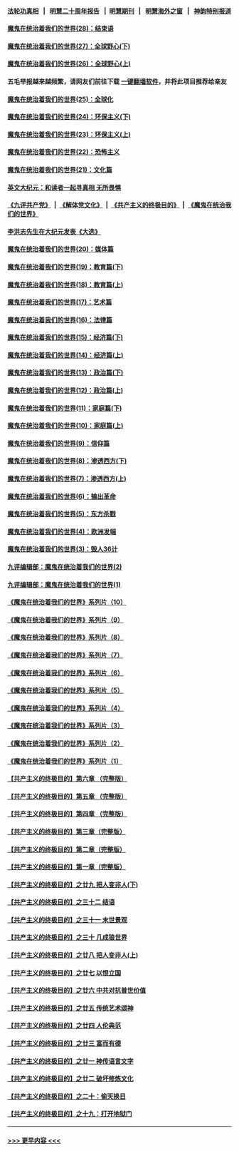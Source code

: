 #### [法轮功真相](https://github.com/gfw-breaker/truth/blob/master/README.md?t=0) &nbsp;&nbsp;|&nbsp;&nbsp; [明慧二十周年报告](https://github.com/gfw-breaker/mh-reports/blob/master/README.md?t=0) &nbsp;&nbsp;|&nbsp;&nbsp;[明慧期刊](https://github.com/gfw-breaker/mh-qikan) &nbsp;&nbsp;|&nbsp;&nbsp; [明慧海外之窗](https://github.com/gfw-breaker/mh-news/blob/master/README.md?t=0) &nbsp;&nbsp;|&nbsp;&nbsp; [神韵特别报道](https://github.com/gfw-breaker/mh-news/blob/master/shenyun.md?t=0)
#### [魔鬼在统治着我们的世界(28)：结束语](../pages/nsc422/n10936246.md?t=07032301) 
#### [魔鬼在统治着我们的世界(27)：全球野心(下)](../pages/nsc422/n10928319.md?t=07032301) 
#### [魔鬼在统治着我们的世界(26)：全球野心(上)](../pages/nsc422/n10900318.md?t=07032301) 
#### 五毛举报越来越频繁，请网友们前往下载 [一键翻墙软件](https://github.com/gfw-breaker/ssr-accounts)，并将此项目推荐给亲友
#### [魔鬼在统治着我们的世界(25)：全球化](../pages/nsc422/n10788205.md?t=07032301) 
#### [魔鬼在统治着我们的世界(24)：环保主义(下)](../pages/nsc422/n10695307.md?t=07032301) 
#### [魔鬼在统治着我们的世界(23)：环保主义(上)](../pages/nsc422/n10688613.md?t=07032301) 
#### [魔鬼在统治着我们的世界(22)：恐怖主义](../pages/nsc422/n10614727.md?t=07032301) 
#### [魔鬼在统治着我们的世界(21)：文化篇](../pages/nsc422/n10597706.md?t=07032301) 
#### [英文大纪元：和读者一起寻真相 无所畏惧](../pages/nsc422/n12542027.md?t=07032301) 
#### [《九评共产党》](https://github.com/begood0513/9ping.md/blob/master/README.md) &nbsp;|&nbsp; [《解体党文化》](../../../../jtdwh.md/blob/master/README.md)  &nbsp;|&nbsp; [《共产主义的终极目的》](../../../../gczydzjmd.md/blob/master/README.md) &nbsp;|&nbsp; [《魔鬼在统治我们的世界》](../../../../mgztzwmdsj.md/blob/master/README.md) 
#### [李洪志先生在大纪元发表《大选》](../pages/nsc422/n12534746.md?t=07032301) 
#### [魔鬼在统治着我们的世界(20)：媒体篇](../pages/nsc422/n10586579.md?t=07032301) 
#### [魔鬼在统治着我们的世界(19)：教育篇(下)](../pages/nsc422/n10564808.md?t=07032301) 
#### [魔鬼在统治着我们的世界(18)：教育篇(上)](../pages/nsc422/n10526970.md?t=07032301) 
#### [魔鬼在统治着我们的世界(17)：艺术篇](../pages/nsc422/n10499093.md?t=07032301) 
#### [魔鬼在统治着我们的世界(16)：法律篇](../pages/nsc422/n10485969.md?t=07032301) 
#### [魔鬼在统治着我们的世界(15)：经济篇(下)](../pages/nsc422/n10469975.md?t=07032301) 
#### [魔鬼在统治着我们的世界(14)：经济篇(上)](../pages/nsc422/n10457370.md?t=07032301) 
#### [魔鬼在统治着我们的世界(13)：政治篇(下)](../pages/nsc422/n10448270.md?t=07032301) 
#### [魔鬼在统治着我们的世界(12)：政治篇(上)](../pages/nsc422/n10444576.md?t=07032301) 
#### [魔鬼在统治着我们的世界(11)：家庭篇(下)](../pages/nsc422/n10440961.md?t=07032301) 
#### [魔鬼在统治着我们的世界(10)：家庭篇(上)](../pages/nsc422/n10435448.md?t=07032301) 
#### [魔鬼在统治着我们的世界(9)：信仰篇](../pages/nsc422/n10432159.md?t=07032301) 
#### [魔鬼在统治着我们的世界(8)：渗透西方(下)](../pages/nsc422/n10429603.md?t=07032301) 
#### [魔鬼在统治着我们的世界(7)：渗透西方(上)](../pages/nsc422/n10426013.md?t=07032301) 
#### [魔鬼在统治着我们的世界(6)：输出革命](../pages/nsc422/n10421536.md?t=07032301) 
#### [魔鬼在统治着我们的世界(5)：东方杀戮](../pages/nsc422/n10417707.md?t=07032301) 
#### [魔鬼在统治着我们的世界(4)：欧洲发端](../pages/nsc422/n10414890.md?t=07032301) 
#### [魔鬼在统治着我们的世界(3)：毁人36计](../pages/nsc422/n10411583.md?t=07032301) 
#### [九评编辑部：魔鬼在统治着我们的世界(2)](../pages/nsc422/n10410036.md?t=07032301) 
#### [九评编辑部：魔鬼在统治着我们的世界(1)](../pages/nsc422/n10406825.md?t=07032301) 
#### [《魔鬼在统治着我们的世界》系列片（10）](../pages/nsc422/n12292670.md?t=07032301) 
#### [《魔鬼在统治着我们的世界》系列片（9）](../pages/nsc422/n12290859.md?t=07032301) 
#### [《魔鬼在统治着我们的世界》系列片（8）](../pages/nsc422/n12287445.md?t=07032301) 
#### [《魔鬼在统治着我们的世界》系列片（7）](../pages/nsc422/n12283425.md?t=07032301) 
#### [《魔鬼在统治着我们的世界》系列片（6）](../pages/nsc422/n12282314.md?t=07032301) 
#### [《魔鬼在统治着我们的世界》系列片（5）](../pages/nsc422/n12281419.md?t=07032301) 
#### [《魔鬼在统治着我们的世界》系列片（4）](../pages/nsc422/n12274024.md?t=07032301) 
#### [《魔鬼在统治着我们的世界》系列片（3）](../pages/nsc422/n12271322.md?t=07032301) 
#### [《魔鬼在统治着我们的世界》系列片（2）](../pages/nsc422/n12269049.md?t=07032301) 
#### [《魔鬼在统治着我们的世界》系列片（1）](../pages/nsc422/n12267575.md?t=07032301) 
#### [【共产主义的终极目的】第六章 （完整版）](../pages/nsc422/n11428913.md?t=07032301) 
#### [【共产主义的终极目的】第五章 （完整版）](../pages/nsc422/n11428912.md?t=07032301) 
#### [【共产主义的终极目的】第四章 （完整版）](../pages/nsc422/n11428907.md?t=07032301) 
#### [【共产主义的终极目的】第三章（完整版）](../pages/nsc422/n11428848.md?t=07032301) 
#### [【共产主义的终极目的】第二章（完整版）](../pages/nsc422/n11428831.md?t=07032301) 
#### [【共产主义的终极目的】第一章（完整版）](../pages/nsc422/n11417651.md?t=07032301) 
#### [【共产主义的终极目的】之廿九 把人变非人(下)](../pages/nsc422/n11344140.md?t=07032301) 
#### [【共产主义的终极目的】之三十二 结语](../pages/nsc422/n11360535.md?t=07032301) 
#### [【共产主义的终极目的】之三十一 末世景观](../pages/nsc422/n11351129.md?t=07032301) 
#### [【共产主义的终极目的】之三十 几成狼世界](../pages/nsc422/n11348280.md?t=07032301) 
#### [【共产主义的终极目的】之廿八 把人变非人(上)](../pages/nsc422/n11340492.md?t=07032301) 
#### [【共产主义的终极目的】之廿七 以恨立国](../pages/nsc422/n11336944.md?t=07032301) 
#### [【共产主义的终极目的】之廿六 中共对抗普世价值](../pages/nsc422/n11324785.md?t=07032301) 
#### [【共产主义的终极目的】之廿五 传统艺术颂神](../pages/nsc422/n11296396.md?t=07032301) 
#### [【共产主义的终极目的】之廿四 人伦典范](../pages/nsc422/n11296397.md?t=07032301) 
#### [【共产主义的终极目的】之廿三 富而有德](../pages/nsc422/n11283598.md?t=07032301) 
#### [【共产主义的终极目的】之廿一 神传语言文字](../pages/nsc422/n11263265.md?t=07032301) 
#### [【共产主义的终极目的】之廿二 破坏修炼文化](../pages/nsc422/n11245728.md?t=07032301) 
#### [【共产主义的终极目的】之二十：偷天换日](../pages/nsc422/n11238846.md?t=07032301) 
#### [【共产主义的终极目的】之十九：打开地狱门](../pages/nsc422/n11206376.md?t=07032301) 

----
#### [ >>> 更早内容 <<< ](../indexes/nsc422-earlier.md)
